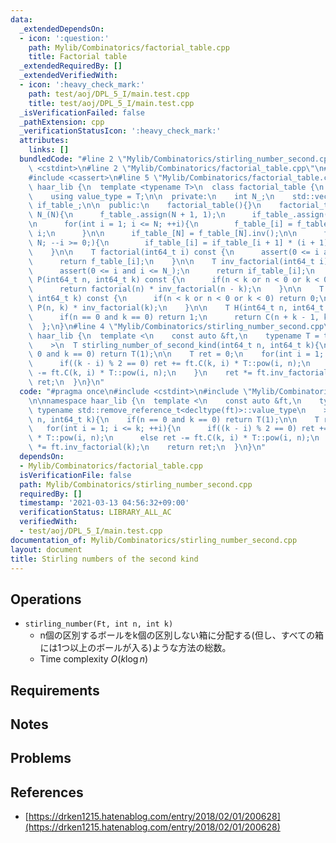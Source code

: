 ```yaml
---
data:
  _extendedDependsOn:
  - icon: ':question:'
    path: Mylib/Combinatorics/factorial_table.cpp
    title: Factorial table
  _extendedRequiredBy: []
  _extendedVerifiedWith:
  - icon: ':heavy_check_mark:'
    path: test/aoj/DPL_5_I/main.test.cpp
    title: test/aoj/DPL_5_I/main.test.cpp
  _isVerificationFailed: false
  _pathExtension: cpp
  _verificationStatusIcon: ':heavy_check_mark:'
  attributes:
    links: []
  bundledCode: "#line 2 \"Mylib/Combinatorics/stirling_number_second.cpp\"\n#include\
    \ <cstdint>\n#line 2 \"Mylib/Combinatorics/factorial_table.cpp\"\n#include <vector>\n\
    #include <cassert>\n#line 5 \"Mylib/Combinatorics/factorial_table.cpp\"\n\nnamespace\
    \ haar_lib {\n  template <typename T>\n  class factorial_table {\n  public:\n\
    \    using value_type = T;\n\n  private:\n    int N_;\n    std::vector<T> f_table_,\
    \ if_table_;\n\n  public:\n    factorial_table(){}\n    factorial_table(int N):\
    \ N_(N){\n      f_table_.assign(N + 1, 1);\n      if_table_.assign(N + 1, 1);\n\
    \n      for(int i = 1; i <= N; ++i){\n        f_table_[i] = f_table_[i - 1] *\
    \ i;\n      }\n\n      if_table_[N] = f_table_[N].inv();\n\n      for(int i =\
    \ N; --i >= 0;){\n        if_table_[i] = if_table_[i + 1] * (i + 1);\n      }\n\
    \    }\n\n    T factorial(int64_t i) const {\n      assert(0 <= i and i <= N_);\n\
    \      return f_table_[i];\n    }\n\n    T inv_factorial(int64_t i) const {\n\
    \      assert(0 <= i and i <= N_);\n      return if_table_[i];\n    }\n\n    T\
    \ P(int64_t n, int64_t k) const {\n      if(n < k or n < 0 or k < 0) return 0;\n\
    \      return factorial(n) * inv_factorial(n - k);\n    }\n\n    T C(int64_t n,\
    \ int64_t k) const {\n      if(n < k or n < 0 or k < 0) return 0;\n      return\
    \ P(n, k) * inv_factorial(k);\n    }\n\n    T H(int64_t n, int64_t k) const {\n\
    \      if(n == 0 and k == 0) return 1;\n      return C(n + k - 1, k);\n    }\n\
    \  };\n}\n#line 4 \"Mylib/Combinatorics/stirling_number_second.cpp\"\n\nnamespace\
    \ haar_lib {\n  template <\n    const auto &ft,\n    typename T = typename std::remove_reference_t<decltype(ft)>::value_type\n\
    \    >\n  T stirling_number_of_second_kind(int64_t n, int64_t k){\n    if(n ==\
    \ 0 and k == 0) return T(1);\n\n    T ret = 0;\n    for(int i = 1; i <= k; ++i){\n\
    \      if((k - i) % 2 == 0) ret += ft.C(k, i) * T::pow(i, n);\n      else ret\
    \ -= ft.C(k, i) * T::pow(i, n);\n    }\n    ret *= ft.inv_factorial(k);\n    return\
    \ ret;\n  }\n}\n"
  code: "#pragma once\n#include <cstdint>\n#include \"Mylib/Combinatorics/factorial_table.cpp\"\
    \n\nnamespace haar_lib {\n  template <\n    const auto &ft,\n    typename T =\
    \ typename std::remove_reference_t<decltype(ft)>::value_type\n    >\n  T stirling_number_of_second_kind(int64_t\
    \ n, int64_t k){\n    if(n == 0 and k == 0) return T(1);\n\n    T ret = 0;\n \
    \   for(int i = 1; i <= k; ++i){\n      if((k - i) % 2 == 0) ret += ft.C(k, i)\
    \ * T::pow(i, n);\n      else ret -= ft.C(k, i) * T::pow(i, n);\n    }\n    ret\
    \ *= ft.inv_factorial(k);\n    return ret;\n  }\n}\n"
  dependsOn:
  - Mylib/Combinatorics/factorial_table.cpp
  isVerificationFile: false
  path: Mylib/Combinatorics/stirling_number_second.cpp
  requiredBy: []
  timestamp: '2021-03-13 04:56:32+09:00'
  verificationStatus: LIBRARY_ALL_AC
  verifiedWith:
  - test/aoj/DPL_5_I/main.test.cpp
documentation_of: Mylib/Combinatorics/stirling_number_second.cpp
layout: document
title: Stirling numbers of the second kind
---
```


## Operations

- `stirling_number(Ft, int n, int k)`
	- n個の区別するボールをk個の区別しない箱に分配する(但し、すべての箱には1つ以上のボールが入る)ような方法の総数。
	- Time complexity $O(k\log n)$

## Requirements

## Notes

## Problems

## References

- [https://drken1215.hatenablog.com/entry/2018/02/01/200628](https://drken1215.hatenablog.com/entry/2018/02/01/200628)

